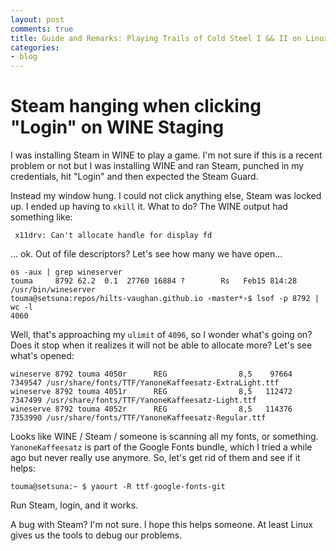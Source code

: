 ```yaml
---
layout: post
comments: true
title: Guide and Remarks: Playing Trails of Cold Steel I && II on Linux using WINE
categories:
- blog
---
```


# Steam hanging when clicking "Login" on WINE Staging

I was installing Steam in WINE to play a game. I'm not sure if this is a recent problem or not but I was installing WINE and ran Steam, punched in my credentials, hit "Login" and then expected the Steam Guard.

Instead my window hung. I could not click anything else, Steam was locked up. I ended up  having to `xkill` it. What to do?  The WINE output had something like:

```shell
 x11drv: Can't allocate handle for display fd
```

... ok. Out of file descriptors? Let's see how many we have open...

```shell
os -aux | grep wineserver
touma     8792 62.2  0.1  27760 16884 ?        Rs   Feb15 814:28 /usr/bin/wineserver
touma@setsuna:repos/hilts-vaughan.github.io ‹master*›$ lsof -p 8792 | wc -l
4060
```

Well, that's approaching my `ulimit` of `4096`, so I wonder what's going on? Does it stop when it realizes it will not be able to allocate more? Let's see what's opened:

```shell
wineserve 8792 touma 4050r      REG                8,5    97664  7349547 /usr/share/fonts/TTF/YanoneKaffeesatz-ExtraLight.ttf
wineserve 8792 touma 4051r      REG                8,5   112472  7347499 /usr/share/fonts/TTF/YanoneKaffeesatz-Light.ttf
wineserve 8792 touma 4052r      REG                8,5   114376  7353990 /usr/share/fonts/TTF/YanoneKaffeesatz-Regular.ttf
```

Looks like WINE / Steam / someone is scanning all my fonts, or something. `YanoneKaffeesatz` is part of the Google Fonts bundle, which I tried a while ago but never really use anymore. So, let's get rid of them and see if it helps:

```shell
touma@setsuna:~ $ yaourt -R ttf-google-fonts-git	
```

Run Steam, login, and it works.

A bug with Steam? I'm not sure. I hope this helps someone. At least Linux gives us the tools to debug our problems.